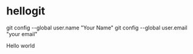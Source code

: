 hellogit
========

git config --global user.name "Your Name"
git config --global user.email "your email"

Hello world
